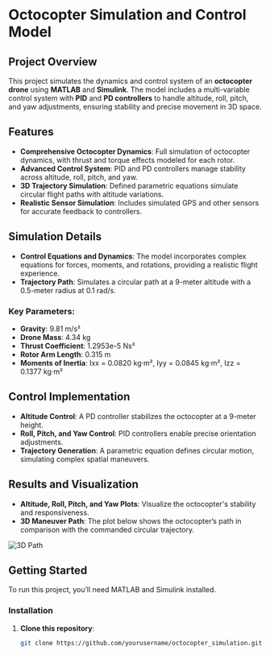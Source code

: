 # Octocopter Simulation and Control Model

## Project Overview
This project simulates the dynamics and control system of an **octocopter drone** using **MATLAB** and **Simulink**. The model includes a multi-variable control system with **PID** and **PD controllers** to handle altitude, roll, pitch, and yaw adjustments, ensuring stability and precise movement in 3D space.

## Features
- **Comprehensive Octocopter Dynamics**: Full simulation of octocopter dynamics, with thrust and torque effects modeled for each rotor.
- **Advanced Control System**: PID and PD controllers manage stability across altitude, roll, pitch, and yaw.
- **3D Trajectory Simulation**: Defined parametric equations simulate circular flight paths with altitude variations.
- **Realistic Sensor Simulation**: Includes simulated GPS and other sensors for accurate feedback to controllers.

## Simulation Details
- **Control Equations and Dynamics**: The model incorporates complex equations for forces, moments, and rotations, providing a realistic flight experience.
- **Trajectory Path**: Simulates a circular path at a 9-meter altitude with a 0.5-meter radius at 0.1 rad/s.

### Key Parameters:
- **Gravity**: 9.81 m/s²
- **Drone Mass**: 4.34 kg
- **Thrust Coefficient**: 1.2953e-5 Ns²
- **Rotor Arm Length**: 0.315 m
- **Moments of Inertia**: Ixx = 0.0820 kg·m², Iyy = 0.0845 kg·m², Izz = 0.1377 kg·m²

## Control Implementation
- **Altitude Control**: A PD controller stabilizes the octocopter at a 9-meter height.
- **Roll, Pitch, and Yaw Control**: PID controllers enable precise orientation adjustments.
- **Trajectory Generation**: A parametric equation defines circular motion, simulating complex spatial maneuvers.

## Results and Visualization
- **Altitude, Roll, Pitch, and Yaw Plots**: Visualize the octocopter's stability and responsiveness.
- **3D Maneuver Path**: The plot below shows the octocopter’s path in comparison with the commanded circular trajectory.

![3D Path](./images/3d_maneuver.png)

## Getting Started
To run this project, you’ll need MATLAB and Simulink installed.

### Installation
1. **Clone this repository**:
   ```bash
   git clone https://github.com/yourusername/octocopter_simulation.git
